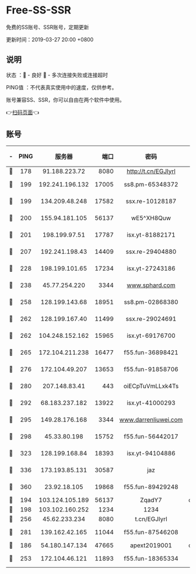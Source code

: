 # Free-SS-SSR

免费的SS账号、SSR账号，定期更新

更新时间：2019-03-27 20:00 +0800

## 说明

状态     ：🙂 - 良好 🙁 - 多次连接失败或连接超时

PING值   ：不代表真实使用中的速度，仅供参考。

账号兼容SS、SSR，你可以自由在两个软件中使用。

👉[扫码页面](https://liesauer.github.io/Free-SS-SSR/)👈

## 账号

|-|PING|服务器|端口|密码|加密方式|区域|
|:----:|:----:|:-----:|-----:|:----:|:----:|:----:|
|🙂|178|91.188.223.72|8080|http://t.cn/EGJIyrl|rc4-md5|RU|
|🙂|199|192.241.196.132|17005|ss8.pm-65348372|aes-256-cfb|US|
|🙂|199|134.209.48.248|17582|ssx.re-10128187|aes-256-cfb|US|
|🙂|200|155.94.181.105|56137|wE5^XH8Quw|aes-256-cfb|US|
|🙂|201|198.199.97.51|17787|isx.yt-81882171|aes-256-cfb|US|
|🙂|207|192.241.198.43|14409|ssx.re-29404880|aes-256-cfb|US|
|🙂|228|198.199.101.65|17234|isx.yt-27243186|aes-256-cfb|US|
|🙂|238|45.77.254.220|3344|www.sphard.com|aes-256-cfb|SG|
|🙂|258|128.199.143.68|18951|ss8.pm-02868380|aes-256-cfb|SG|
|🙂|262|128.199.167.40|11499|ssx.re-29024691|aes-256-cfb|SG|
|🙂|262|104.248.152.162|15965|isx.yt-69176700|aes-256-cfb|SG|
|🙂|265|172.104.211.238|16477|f55.fun-36898421|aes-256-cfb|US|
|🙂|276|172.104.49.207|13653|f55.fun-91858706|aes-256-cfb|SG|
|🙂|280|207.148.83.41|443|oiECpTuVmLLxk4Ts|aes-256-cfb|AU|
|🙂|292|68.183.237.182|13922|isx.yt-41000293|aes-256-cfb|SG|
|🙂|295|149.28.176.168|3344|www.darrenliuwei.com|aes-256-cfb|AU|
|🙂|298|45.33.80.198|15752|f55.fun-56442017|aes-256-cfb|US|
|🙂|323|128.199.168.84|18393|isx.yt-94104886|aes-256-cfb|SG|
|🙂|336|173.193.85.131|30587|jaz|aes-256-cfb|US|
|🙂|360|23.92.18.105|19868|f55.fun-89429248|aes-256-cfb|US|
|🙂|194|103.124.105.189|56137|ZqadY7|chacha20|US|
|🙂|198|103.102.160.252|1234|1234|rc4-md5|JP|
|🙂|256|45.62.233.234|8080|t.cn/EGJIyrl|rc4-md5|CA|
|🙂|281|139.162.42.165|11044|f55.fun-87546208|aes-256-cfb|SG|
|🙁|186|54.180.147.134|47665|apext2019001|chacha20|KR|
|🙁|253|172.104.46.121|11893|f55.fun-18365334|aes-256-cfb|SG|
